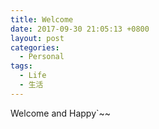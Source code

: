 ```yaml
---
title: Welcome
date: 2017-09-30 21:05:13 +0800
layout: post
categories:
  - Personal
tags:
  - Life
  - 生活
---
```


Welcome and Happy`~~

